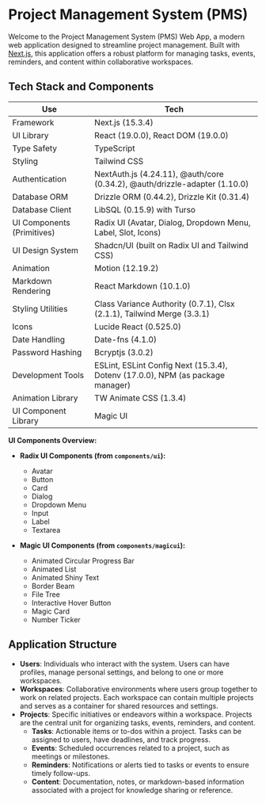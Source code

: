# Project Management System (PMS)

Welcome to the Project Management System (PMS) Web App, a modern web application designed to streamline project management. Built with [Next.js](https://nextjs.org), this application offers a robust platform for managing tasks, events, reminders, and content within collaborative workspaces.

## Tech Stack and Components

| **Use**                       | **Tech**                          |
|-------------------------------|-----------------------------------|
| Framework                    | Next.js (15.3.4)                |
| UI Library                   | React (19.0.0), React DOM (19.0.0) |
| Type Safety                  | TypeScript                      |
| Styling                      | Tailwind CSS                    |
| Authentication               | NextAuth.js (4.24.11), @auth/core (0.34.2), @auth/drizzle-adapter (1.10.0) |
| Database ORM                 | Drizzle ORM (0.44.2), Drizzle Kit (0.31.4) |
| Database Client              | LibSQL (0.15.9) with Turso      |
| UI Components (Primitives)   | Radix UI (Avatar, Dialog, Dropdown Menu, Label, Slot, Icons) |
| UI Design System             | Shadcn/UI (built on Radix UI and Tailwind CSS) |
| Animation                    | Motion (12.19.2)                |
| Markdown Rendering           | React Markdown (10.1.0)         |
| Styling Utilities            | Class Variance Authority (0.7.1), Clsx (2.1.1), Tailwind Merge (3.3.1) |
| Icons                        | Lucide React (0.525.0)          |
| Date Handling                | Date-fns (4.1.0)                |
| Password Hashing             | Bcryptjs (3.0.2)                |
| Development Tools            | ESLint, ESLint Config Next (15.3.4), Dotenv (17.0.0), NPM (as package manager) |
| Animation Library            | TW Animate CSS (1.3.4)          |
| UI Component Library         | Magic UI                        |

**UI Components Overview:**

- **Radix UI Components (from `components/ui`):**
  - Avatar
  - Button
  - Card
  - Dialog
  - Dropdown Menu
  - Input
  - Label
  - Textarea

- **Magic UI Components (from `components/magicui`):**
  - Animated Circular Progress Bar
  - Animated List
  - Animated Shiny Text
  - Border Beam
  - File Tree
  - Interactive Hover Button
  - Magic Card
  - Number Ticker

## Application Structure

- **Users**: Individuals who interact with the system. Users can have profiles, manage personal settings, and belong to one or more workspaces.
- **Workspaces**: Collaborative environments where users group together to work on related projects. Each workspace can contain multiple projects and serves as a container for shared resources and settings.
- **Projects**: Specific initiatives or endeavors within a workspace. Projects are the central unit for organizing tasks, events, reminders, and content.
  - **Tasks**: Actionable items or to-dos within a project. Tasks can be assigned to users, have deadlines, and track progress.
  - **Events**: Scheduled occurrences related to a project, such as meetings or milestones.
  - **Reminders**: Notifications or alerts tied to tasks or events to ensure timely follow-ups.
  - **Content**: Documentation, notes, or markdown-based information associated with a project for knowledge sharing or reference.
